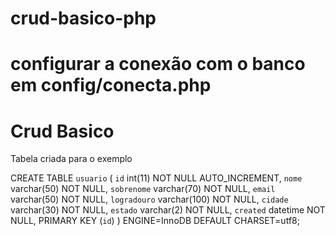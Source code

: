 # crud-basico-php
# configurar a conexão com o banco em config/conecta.php
# Crud Basico 


Tabela criada para o exemplo

CREATE TABLE `usuario` (
   `id` int(11) NOT NULL AUTO_INCREMENT,
   `nome` varchar(50) NOT NULL,
   `sobrenome` varchar(70) NOT NULL,
   `email` varchar(50) NOT NULL,
   `logradouro` varchar(100) NOT NULL,
   `cidade` varchar(30) NOT NULL,
   `estado` varchar(2) NOT NULL,
   `created` datetime NOT NULL,
   PRIMARY KEY (`id`)
 ) ENGINE=InnoDB DEFAULT CHARSET=utf8;
 
 
